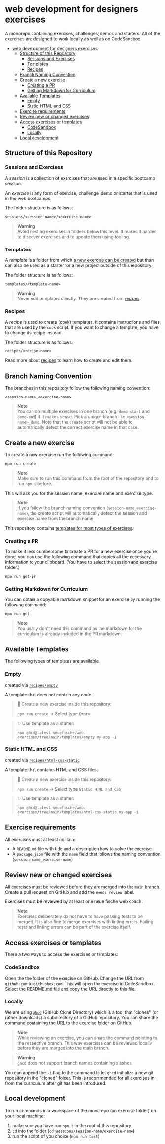 # web development for designers exercises

A monorepo containing exercises, challenges, demos and starters.
All of the exercises are designed to work locally as well as on CodeSandbox.

<!-- toc -->

- [web development for designers exercises](#web-development-for-designers-exercises)
  - [Structure of this Repository](#structure-of-this-repository)
    - [Sessions and Exercises](#sessions-and-exercises)
    - [Templates](#templates)
    - [Recipes](#recipes)
  - [Branch Naming Convention](#branch-naming-convention)
  - [Create a new exercise](#create-a-new-exercise)
    - [Creating a PR](#creating-a-pr)
    - [Getting Markdown for Curriculum](#getting-markdown-for-curriculum)
  - [Available Templates](#available-templates)
    - [Empty](#empty)
    - [Static HTML and CSS](#static-html-and-css)
  - [Exercise requirements](#exercise-requirements)
  - [Review new or changed exercises](#review-new-or-changed-exercises)
  - [Access exercises or templates](#access-exercises-or-templates)
    - [CodeSandbox](#codesandbox)
    - [Locally](#locally)
  - [Local development](#local-development)

<!-- tocstop -->

## Structure of this Repository

### Sessions and Exercises

A _session_ is a collection of exercises that are used in a specific bootcamp session.

An _exercise_ is any form of exercise, challenge, demo or starter that is used in the web bootcamps.

The folder structure is as follows:

```
sessions/<session-name>/<exercise-name>
```

> **Warning**  
> Avoid nesting exercises in folders below this level. It makes it harder to discover exercises and to update them using tooling.

### Templates

A _template_ is a folder from which [a new exercise can be created](#create-a-new-exercise) but than can also be used as a starter for a new project outside of this repository.

The folder structure is as follows:

```
templates/<template-name>
```

> **Warning**  
> Never edit templates directly. They are created from [recipes](#recipes).

### Recipes

A _recipe_ is used to create (cook) templates. It contains instructions and files that are used by the `cook` script. If you want to change a template, you have to change its recipe instead.

The folder structure is as follows:

```
recipes/<recipe-name>
```

Read more about [recipes](./recipes/README.md) to learn how to create and edit them.

## Branch Naming Convention

The branches in this repository follow the following naming convention:

```
<session-name>_<exercise-name>
```

> **Note**  
> You can do multiple exercises in one branch (e.g. `demo-start` and `demo-end`) if it makes sense. Pick a unique branch like `<session-name>_demo`. Note that the `create` script will not be able to automatically detect the correct exercise name in that case.

## Create a new exercise

To create a new exercise run the following command:

```
npm run create
```

> **Note**  
> Make sure to run this command from the root of the repository and to run `npm i` before.

This will ask you for the session name, exercise name and exercise type.

> **Note**  
> If you follow the branch naming convention (`session-name_exercise-name`), the create script will automatically detect the session and exercise name from the branch name.

This repository contains [templates for most types of exercises](#available-templates).

### Creating a PR

To make it less cumbersome to create a PR for a new exercise once you're done, you can use the following command that copies all the necessary information to your clipboard. (You have to select the session and exercise folder.)

```
npm run get-pr
```

### Getting Markdown for Curriculum

You can obtain a copyable markdown snippet for an exercise by running the following command:

```
npm run get
```

> **Note**  
> You usally don't need this command as the markdown for the curriculum is already included in the PR markdown.

## Available Templates

The following types of templates are available.

### Empty

created via [`recipes/empty`](./recipes/empty)

A template that does not contain any code.

> 📝 Create a new exercise inside this repository:
>
> `npm run create` → Select type `Empty`

> ✨ Use template as a starter:
>
> ```
> npx ghcd@latest neuefische/web-exercises/tree/main/templates/empty my-app -i
> ```

### Static HTML and CSS

created via [`recipes/html-css-static`](./recipes/html-css-static)

A template that contains HTML and CSS files.

> 📝 Create a new exercise inside this repository:
>
> `npm run create` → Select type `Static HTML and CSS`

> ✨ Use template as a starter:
>
> ```
> npx ghcd@latest neuefische/web-exercises/tree/main/templates/html-css-static my-app -i
> ```

## Exercise requirements

All exercises must at least contain:

- A `README.md` file with title and a description how to solve the exercise
- A `package.json` file with the `name` field that follows the naming convention (`session-name_exercise-name`)

## Review new or changed exercises

All exercises must be reviewed before they are merged into the `main` branch. Create a pull request on GitHub and add the `needs review` label.

Exercises must be reviewed by at least one neue fische web coach.

> **Note**  
> Exercises deliberately do not have to have passing tests to be merged. It is also fine to merge exercises with linting errors. Failing tests and linting errors can be part of the exercise itself.

## Access exercises or templates

There a two ways to access the exercises or templates:

### CodeSandbox

Open the the folder of the exercise on GitHub. Change the URL from `github.com` to `githubbox.com`. This will open the exercise in CodeSandbox. Select the README.md file and copy the URL directly to this file.

### Locally

We are using [`ghcd`](https://github.com/djfarly/ghcd#readme) (GitHub Clone Directory) which is a tool that "clones" (or rather downloads) a subdirectory of a GitHub repository. You can share the command containing the URL to the exercise folder on GitHub.

> **Note**  
> While reviewing an exercise, you can share the command pointing to the respective branch. This way exercises can be reviewed locally before they are merged into the main branch.

> **Warning**  
> `ghcd` does not support branch names containing slashes.

You can append the `-i` flag to the command to let `ghcd` initialize a new git repository in the "cloned" folder. This is recommended for all exercises in from the curriculum after git has been introduced.

## Local development

To run commands in a workspace of the monorepo (an exercise folder) on your local machine:

1. make sure you have run `npm i` in the root of this repository
2. `cd` into the folder (`cd sessions/session-name/exercise-name`)
3. run the script of you choice (`npm run test`)
